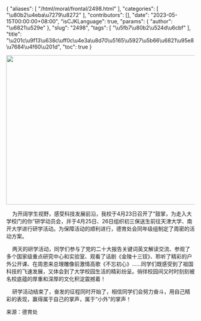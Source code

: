 {
    "aliases": [
        "/html/moral/frontal/2498.html"
    ],
    "categories": [
        "\u80b2\u4eba\u7279\u8272"
    ],
    "contributors": [],
    "date": "2023-05-15T00:00:00+08:00",
    "isCJKLanguage": true,
    "params": {
        "author": "\u6821\u529e"
    },
    "slug": "2498",
    "tags": [
        "\u5fb7\u80b2\u524d\u6cbf"
    ],
    "title": "\u201c\u9f13\u638c\uff0c\u4e3a\u8d70\u5165\u5927\u5b66\u6821\u95e8\u7684\u4f60\u201d",
    "toc": true
}


<img
    src="https://cdn.tfls.online/mirror/full/072021c920ad0059ced49c9de1f37d497d97aa37.jpg"
    style="display:block;margin-left:auto;margin-right:auto;"
    decoding="async"
    fetchpriority="auto"
    loading="lazy"
    height="399"
    width="599"
/>




  





    为开阔学生视野，感受科技发展前沿，我校于4月23日召开了“鼓掌，为走入大学校门的你”研学动员会，并于4月25日、26日组织初三保送生前往天津大学、南开大学进行研学活动。为保障活动的顺利进行，德育处会同年级组制定了周密的活动方案。




  





    两天的研学活动，同学们参与了党的二十大报告关键词英文解读交流、参观了多个国家级重点研究中心和实验室、观看了话剧《金陵十三钗》、聆听了精彩的户外公开课、在周恩来总理雕像前激情高歌《不忘初心》……同学们既感受到了祖国科技的飞速发展，又体会到了大学校园生活的精彩纷呈。徜徉校园间又时时刻刻被名校底蕴的厚重和深厚的文化积淀震撼着！




    研学活动结束了，奋发的征程同时开始了，相信同学们会努力奋斗，用自己精彩的表现，赢得属于自己的掌声，属于“小外”的掌声！




  






来源：德育处





  



